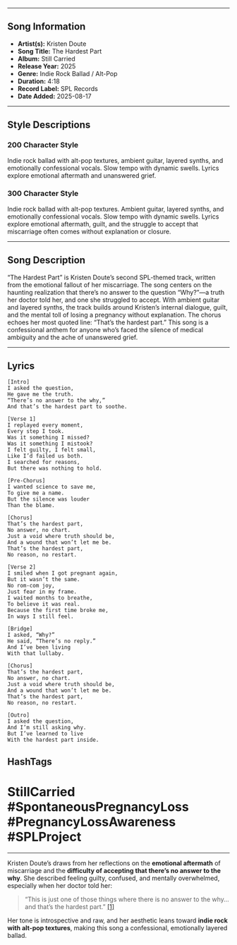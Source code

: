 
---

## Song Information

- **Artist(s):** Kristen Doute
- **Song Title:** The Hardest Part
- **Album:** Still Carried
- **Release Year:** 2025
- **Genre:** Indie Rock Ballad / Alt-Pop
- **Duration:** 4:18
- **Record Label:** SPL Records
- **Date Added:** 2025-08-17

---

## Style Descriptions

### 200 Character Style

Indie rock ballad with alt-pop textures, ambient guitar, layered synths, and emotionally confessional vocals. Slow tempo with dynamic swells. Lyrics explore emotional aftermath and unanswered grief.

### 300 Character Style

Indie rock ballad with alt-pop textures. Ambient guitar, layered synths, and emotionally confessional vocals. Slow tempo with dynamic swells. Lyrics explore emotional aftermath, guilt, and the struggle to accept that miscarriage often comes without explanation or closure.

---

## Song Description

“The Hardest Part” is Kristen Doute’s second SPL-themed track, written from the emotional fallout of her miscarriage. The song centers on the haunting realization that there’s no answer to the question “Why?”—a truth her doctor told her, and one she struggled to accept. With ambient guitar and layered synths, the track builds around Kristen’s internal dialogue, guilt, and the mental toll of losing a pregnancy without explanation. The chorus echoes her most quoted line: “That’s the hardest part.” This song is a confessional anthem for anyone who’s faced the silence of medical ambiguity and the ache of unanswered grief.

---

## Lyrics

```
[Intro]  
I asked the question,  
He gave me the truth.  
“There’s no answer to the why,”  
And that’s the hardest part to soothe.

[Verse 1]  
I replayed every moment,  
Every step I took.  
Was it something I missed?  
Was it something I mistook?  
I felt guilty, I felt small,  
Like I’d failed us both.  
I searched for reasons,  
But there was nothing to hold.

[Pre-Chorus]  
I wanted science to save me,  
To give me a name.  
But the silence was louder  
Than the blame.

[Chorus]  
That’s the hardest part,  
No answer, no chart.  
Just a void where truth should be,  
And a wound that won’t let me be.  
That’s the hardest part,  
No reason, no restart.

[Verse 2]  
I smiled when I got pregnant again,  
But it wasn’t the same.  
No rom-com joy,  
Just fear in my frame.  
I waited months to breathe,  
To believe it was real.  
Because the first time broke me,  
In ways I still feel.

[Bridge]  
I asked, “Why?”  
He said, “There’s no reply.”  
And I’ve been living  
With that lullaby.

[Chorus]  
That’s the hardest part,  
No answer, no chart.  
Just a void where truth should be,  
And a wound that won’t let me be.  
That’s the hardest part,  
No reason, no restart.

[Outro]  
I asked the question,  
And I’m still asking why.  
But I’ve learned to live  
With the hardest part inside.
```

## HashTags

# StillCarried #SpontaneousPregnancyLoss #PregnancyLossAwareness #SPLProject

---

Kristen Doute’s draws from her reflections on the **emotional aftermath** of miscarriage and the **difficulty of accepting that there’s no answer to the why**. She described feeling guilty, confused, and mentally overwhelmed, especially when her doctor told her:

> “This is just one of those things where there is no answer to the why… and that’s the hardest part.” [[1]](https://people.com/kristen-doute-says-the-hardest-part-after-her-miscarriage-was-dealing-with-the-fact-that-theres-no-f-answer-11708193)

Her tone is introspective and raw, and her aesthetic leans toward **indie rock with alt-pop textures**, making this song a confessional, emotionally layered ballad.